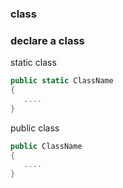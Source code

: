 ### class

### declare a class
static class
```cs
public static ClassName 
{
   ....
}
```
public class
```cs
public ClassName 
{
   ....
}
```
